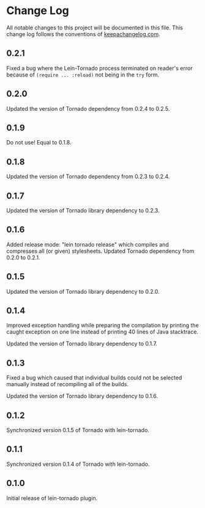 # Change Log
All notable changes to this project will be documented in this file. This change log follows the conventions of [keepachangelog.com](http://keepachangelog.com/).

## 0.2.1
Fixed a bug where the Lein-Tornado process terminated on reader's error because of `(require ... :reload)` not being in the `try` form.

## 0.2.0
Updated the version of Tornado dependency from 0.2.4 to 0.2.5.

## 0.1.9
Do not use! Equal to 0.1.8.

## 0.1.8
Updated the version of Tornado dependency from 0.2.3 to 0.2.4.

## 0.1.7
Updated the version of Tornado library dependency to 0.2.3.

## 0.1.6
Added release mode: "lein tornado release" which compiles and compresses all (or given) stylesheets. Updated Tornado dependency from 0.2.0 to 0.2.1.

## 0.1.5
Updated the version of Tornado library dependency to 0.2.0.

## 0.1.4
Improved exception handling while preparing the compilation by printing the caught exception on one line instead of
printing 40 lines of Java stacktrace.

Updated the version of Tornado library dependency to 0.1.7.

## 0.1.3
Fixed a bug which caused that individual builds could not be selected manually instead of recompiling all of the builds.

Updated the version of Tornado library dependency to 0.1.6.

## 0.1.2
Synchronized version 0.1.5 of Tornado with lein-tornado.

## 0.1.1
Synchronized version 0.1.4 of Tornado with lein-tornado.

## 0.1.0
Initial release of lein-tornado plugin.